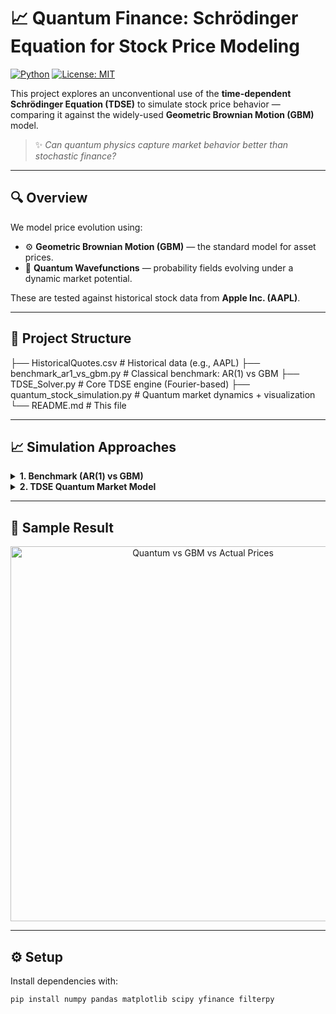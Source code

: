 # 📈 Quantum Finance: Schrödinger Equation for Stock Price Modeling

[![Python](https://img.shields.io/badge/Python-3.8+-blue?logo=python&logoColor=white)](https://www.python.org/)
[![License: MIT](https://img.shields.io/badge/License-MIT-yellow.svg)](https://opensource.org/licenses/MIT)

This project explores an unconventional use of the **time-dependent Schrödinger Equation (TDSE)** to simulate stock price behavior — comparing it against the widely-used **Geometric Brownian Motion (GBM)** model.

> ✨ *Can quantum physics capture market behavior better than stochastic finance?*

---

## 🔍 Overview

We model price evolution using:
- ⚙️ **Geometric Brownian Motion (GBM)** — the standard model for asset prices.
- 🧠 **Quantum Wavefunctions** — probability fields evolving under a dynamic market potential.

These are tested against historical stock data from **Apple Inc. (AAPL)**.

---

## 📁 Project Structure
├── HistoricalQuotes.csv # Historical data (e.g., AAPL)
├── benchmark_ar1_vs_gbm.py # Classical benchmark: AR(1) vs GBM
├── TDSE_Solver.py # Core TDSE engine (Fourier-based)
├── quantum_stock_simulation.py # Quantum market dynamics + visualization
└── README.md # This file


---

## 📈 Simulation Approaches

<details>
<summary><strong>1. Benchmark (AR(1) vs GBM)</strong></summary>

- Normalizes high/low prices to simulate stock movement
- Extracts drift and volatility from historical log returns
- Simulates:
  - 🔁 **AR(1)** process (autocorrelated returns)
  - 💹 **GBM** (stochastic differential equation)

</details>

<details>
<summary><strong>2. TDSE Quantum Market Model</strong></summary>

- Initializes wavefunction with:
  - `x₀`: starting price  
  - `p₀`: estimated trend  
  - `σ`: rolling volatility → uncertainty

- Evolves wavefunction using the **Split-Operator Fourier Method**
- Dynamically updates potential based on:
  - Recent price trends (momentum)
  - Mean-reversion
  - Market volatility
- Samples ensemble paths from the probability distribution

</details>

---

## 🔬 Sample Result

<p align="center">
  <img src="preview_chart.png" alt="Quantum vs GBM vs Actual Prices" width="600"/>
</p>

---

## ⚙️ Setup

Install dependencies with:

```bash
pip install numpy pandas matplotlib scipy yfinance filterpy
